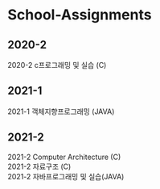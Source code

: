 # School-Assignments

## 2020-2
2020-2 c프로그래밍 및 실습 (C)

## 2021-1
2021-1 객체지향프로그래밍 (JAVA)


## 2021-2
2021-2 Computer Architecture (C)  
2021-2 자료구조 (C)      
2021-2 자바프로그래밍 및 실습(JAVA)   
